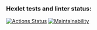 ### Hexlet tests and linter status:
[![Actions Status](https://github.com/Fessaer/frontend-project-lvl1/workflows/hexlet-check/badge.svg)](https://github.com/Fessaer/frontend-project-lvl1/actions)
[![Maintainability](https://api.codeclimate.com/v1/badges/4cec73e9614bd88c1973/maintainability)](https://codeclimate.com/github/Fessaer/frontend-project-lvl1/maintainability)
